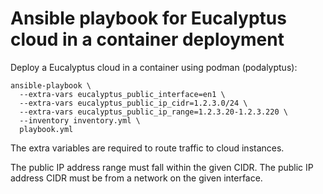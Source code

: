 # Ansible playbook for Eucalyptus cloud in a container deployment

Deploy a Eucalyptus cloud in a container using podman (podalyptus):

```
ansible-playbook \
  --extra-vars eucalyptus_public_interface=en1 \
  --extra-vars eucalyptus_public_ip_cidr=1.2.3.0/24 \
  --extra-vars eucalyptus_public_ip_range=1.2.3.20-1.2.3.220 \
  --inventory inventory.yml \
  playbook.yml
```

The extra variables are required to route traffic to cloud instances.

The public IP address range must fall within the given CIDR. The public IP address CIDR must be from a network on the given interface.
